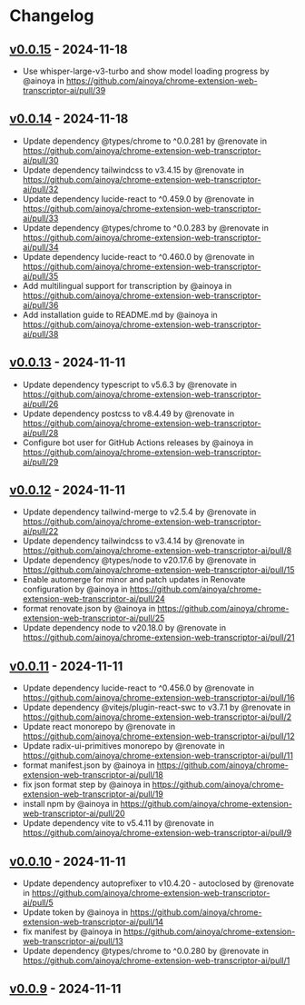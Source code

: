 # Changelog

## [v0.0.15](https://github.com/ainoya/chrome-extension-web-transcriptor-ai/compare/v0.0.14...v0.0.15) - 2024-11-18
- Use whisper-large-v3-turbo and show model loading progress by @ainoya in https://github.com/ainoya/chrome-extension-web-transcriptor-ai/pull/39

## [v0.0.14](https://github.com/ainoya/chrome-extension-web-transcriptor-ai/compare/v0.0.13...v0.0.14) - 2024-11-18
- Update dependency @types/chrome to ^0.0.281 by @renovate in https://github.com/ainoya/chrome-extension-web-transcriptor-ai/pull/30
- Update dependency tailwindcss to v3.4.15 by @renovate in https://github.com/ainoya/chrome-extension-web-transcriptor-ai/pull/32
- Update dependency lucide-react to ^0.459.0 by @renovate in https://github.com/ainoya/chrome-extension-web-transcriptor-ai/pull/33
- Update dependency @types/chrome to ^0.0.283 by @renovate in https://github.com/ainoya/chrome-extension-web-transcriptor-ai/pull/34
- Update dependency lucide-react to ^0.460.0 by @renovate in https://github.com/ainoya/chrome-extension-web-transcriptor-ai/pull/35
- Add multilingual support for transcription by @ainoya in https://github.com/ainoya/chrome-extension-web-transcriptor-ai/pull/36
- Add installation guide to README.md by @ainoya in https://github.com/ainoya/chrome-extension-web-transcriptor-ai/pull/38

## [v0.0.13](https://github.com/ainoya/chrome-extension-web-transcriptor-ai/compare/v0.0.12...v0.0.13) - 2024-11-11
- Update dependency typescript to v5.6.3 by @renovate in https://github.com/ainoya/chrome-extension-web-transcriptor-ai/pull/26
- Update dependency postcss to v8.4.49 by @renovate in https://github.com/ainoya/chrome-extension-web-transcriptor-ai/pull/28
- Configure bot user for GitHub Actions releases by @ainoya in https://github.com/ainoya/chrome-extension-web-transcriptor-ai/pull/29

## [v0.0.12](https://github.com/ainoya/chrome-extension-web-transcriptor-ai/compare/v0.0.11...v0.0.12) - 2024-11-11
- Update dependency tailwind-merge to v2.5.4 by @renovate in https://github.com/ainoya/chrome-extension-web-transcriptor-ai/pull/22
- Update dependency tailwindcss to v3.4.14 by @renovate in https://github.com/ainoya/chrome-extension-web-transcriptor-ai/pull/8
- Update dependency @types/node to v20.17.6 by @renovate in https://github.com/ainoya/chrome-extension-web-transcriptor-ai/pull/15
- Enable automerge for minor and patch updates in Renovate configuration by @ainoya in https://github.com/ainoya/chrome-extension-web-transcriptor-ai/pull/24
- format renovate.json by @ainoya in https://github.com/ainoya/chrome-extension-web-transcriptor-ai/pull/25
- Update dependency node to v20.18.0 by @renovate in https://github.com/ainoya/chrome-extension-web-transcriptor-ai/pull/21

## [v0.0.11](https://github.com/ainoya/chrome-extension-web-transcriptor-ai/compare/v0.0.10...v0.0.11) - 2024-11-11
- Update dependency lucide-react to ^0.456.0 by @renovate in https://github.com/ainoya/chrome-extension-web-transcriptor-ai/pull/16
- Update dependency @vitejs/plugin-react-swc to v3.7.1 by @renovate in https://github.com/ainoya/chrome-extension-web-transcriptor-ai/pull/2
- Update react monorepo by @renovate in https://github.com/ainoya/chrome-extension-web-transcriptor-ai/pull/12
- Update radix-ui-primitives monorepo by @renovate in https://github.com/ainoya/chrome-extension-web-transcriptor-ai/pull/11
- format manifest.json by @ainoya in https://github.com/ainoya/chrome-extension-web-transcriptor-ai/pull/18
- fix json format step by @ainoya in https://github.com/ainoya/chrome-extension-web-transcriptor-ai/pull/19
- install npm by @ainoya in https://github.com/ainoya/chrome-extension-web-transcriptor-ai/pull/20
- Update dependency vite to v5.4.11 by @renovate in https://github.com/ainoya/chrome-extension-web-transcriptor-ai/pull/9

## [v0.0.10](https://github.com/ainoya/chrome-extension-web-transcriptor-ai/compare/v0.0.9...v0.0.10) - 2024-11-11
- Update dependency autoprefixer to v10.4.20 - autoclosed by @renovate in https://github.com/ainoya/chrome-extension-web-transcriptor-ai/pull/5
- Update token by @ainoya in https://github.com/ainoya/chrome-extension-web-transcriptor-ai/pull/14
- fix manifest by @ainoya in https://github.com/ainoya/chrome-extension-web-transcriptor-ai/pull/13
- Update dependency @types/chrome to ^0.0.280 by @renovate in https://github.com/ainoya/chrome-extension-web-transcriptor-ai/pull/1

## [v0.0.9](https://github.com/ainoya/chrome-extension-web-transcriptor-ai/commits/v0.0.9) - 2024-11-11
